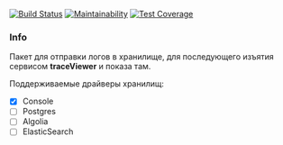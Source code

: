 [![Build Status](https://travis-ci.org/efureev/traceFall.svg?branch=master)](https://travis-ci.org/efureev/traceFall)
[![Maintainability](https://api.codeclimate.com/v1/badges/c933f06740177611ff5a/maintainability)](https://codeclimate.com/github/efureev/traceFall/maintainability)
[![Test Coverage](https://api.codeclimate.com/v1/badges/c933f06740177611ff5a/test_coverage)](https://codeclimate.com/github/efureev/traceFall/test_coverage)

### Info
Пакет для отправки логов в хранилище, для последующего изъятия сервисом **traceViewer** и показа там.

Поддерживаемые драйверы хранилищ:  
-[x] Console
-[ ] Postgres
-[ ] Algolia
-[ ] ElasticSearch 